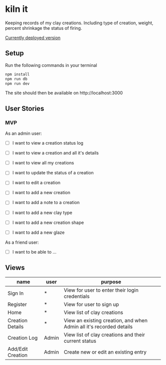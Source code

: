 # kiln it
Keeping records of my clay creations. Including type of creation, weight, percent shrinkage the status of firing.

[Currently deployed version](https://kiln-it.herokuapp.com/)


## Setup

<!-- Create a `.env` file in the main directory and add:

```sh
JWT_SECRET="a fun secret"
``` -->

Run the following commands in your terminal

```sh
npm install
npm run db
npm run dev
```

The site should then be available on http://localhost:3000

## User Stories

### MVP

As an admin user:
- [ ] I want to view a creation status log
- [ ] I want to view a creation and all it's details
- [ ] I want to view all my creations
- [ ] I want to update the status of a creation
- [ ] I want to edit a creation
- [ ] I want to add a new creation
- [ ] I want to add a note to a creation
- [ ] I want to add a new clay type
- [ ] I want to add a new creation shape
- [ ] I want to add a new glaze


As a friend user:
- [ ] I want to be able to ...


## Views
  | name | user | purpose |
  | --- | --- | --- |
  | Sign In | * | View for user to enter their login credentials |
  | Register | * | View for user to sign up |
  | Home | * | View list of clay creations |
  | Creation Details | * | View an existing creation, and when Admin all it's recorded details |
  | Creation Log | Admin | View list of clay creations and their current status |
  | Add/Edit Creation | Admin | Create new or edit an existing entry |

  
<!-- 
## API 

All these routes should be protected

| Method | Endpoint | User | Usage | Response |
| --- | --- | --- | --- | --- |
| Post | /api/auth/signin | Sign In a User | The Users JWT Token |
| Post | /api/auth/register | Register a User | The Users JWT Token |
| TBC | -->
